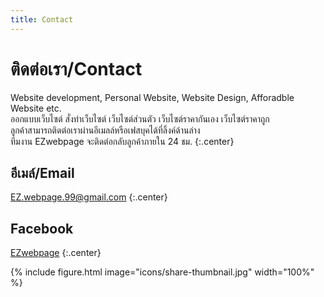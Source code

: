 ```yaml
---
title: Contact
---
```


# <i class="fas fa-envelope"></i>ติดต่อเรา/Contact

Website development, Personal Website, Website Design, Afforadble Website etc.  <br>
ออกแบบเว็บไซต์ สั่งทำเว็บไซต์ เว็บไซต์ส่วนตัว เว็บไซต์ราคากันเอง เว็บไซต์ราคาถูก <br>
ลูกค้าสามารถติดต่อเราผ่านอีเมลล์หรือเฟสบุคได้ที่ลิ้งค์ด้านล่าง <br>
ทีมงาน EZwebpage จะติดต่อกลับลูกค้าภายใน 24 ชม.
{:.center}

## อีเมล์/Email

[EZ.webpage.99@gmail.com](mailto:ez.webpage.99@gmail.com)
{:.center}

## <i class="fab fa-facebook"></i>Facebook

[EZwebpage](https://facebook.com/EZwebpage4U)
{:.center}

{% include figure.html image="icons/share-thumbnail.jpg" width="100%" %}
